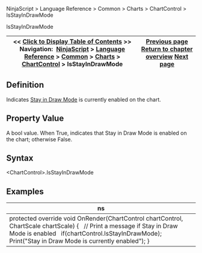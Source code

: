 ﻿


NinjaScript \> Language Reference \> Common \> Charts \> ChartControl \> IsStayInDrawMode






















IsStayInDrawMode







| \<\< [Click to Display Table of Contents](isstayindrawmode.md) \>\> **Navigation:**     [NinjaScript](ninjascript.md) \> [Language Reference](language_reference_wip.md) \> [Common](common.md) \> [Charts](chart.md) \> [ChartControl](chartcontrol.md) \> IsStayInDrawMode | [Previous page](isscrollarrowvisible.md) [Return to chapter overview](chartcontrol.md) [Next page](isyaxisdisplayedleft.md) |
| --- | --- |











## Definition


Indicates [Stay in Draw Mode](working_with_drawing_tools__ob.md) is currently enabled on the chart.


## 


## Property Value


A bool value. When True, indicates that Stay in Draw Mode is enabled on the chart; otherwise False.


## 


## Syntax


\<ChartControl\>.IsStayInDrawMode 


## 


## Examples




| ns |
| --- |
| protected override void OnRender(ChartControl chartControl, ChartScale chartScale) {    // Print a message if Stay in Draw Mode is enabled    if(chartControl.IsStayInDrawMode);        Print("Stay in Draw Mode is currently enabled"); } |









